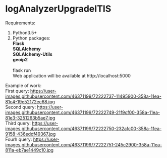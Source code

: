 # logAnalyzerUpgradeITIS
Requirements:
1) Python3.5+
2) Python packages:<br>
<b> Flask<br>
 SQLAlchemy<br>
 SQLAlchemy-Utils<br>
 geoip2<br></b>
<br>flask run
<br>Web application will be available at http://localhost:5000

Example of work:<br>
First query: https://user-images.githubusercontent.com/46371199/72222737-11495900-358a-11ea-81c4-19e52172ec68.jpg<br>
Second query: https://user-images.githubusercontent.com/46371199/72222749-21f9cf00-358a-11ea-81e3-3251263b5ae7.jpg<br>
Third query: https://user-images.githubusercontent.com/46371199/72222750-232afc00-358a-11ea-9158-436eddf49367.jpg<br>
Fourh query: https://user-images.githubusercontent.com/46371199/72222751-245c2900-358a-11ea-811a-eb7ae1449c10.jpg
